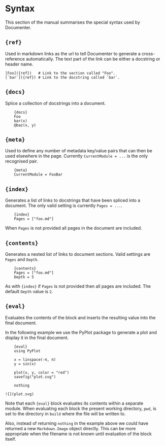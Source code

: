 # Syntax

This section of the manual summarises the special syntax used by Documenter.

## `{ref}`

Used in markdown links as the url to tell Documenter to generate a cross-reference
automatically. The text part of the link can be either a docstring or header name.

    [Foo]({ref})   # Link to the section called "Foo".
    [`bar`]({ref}) # Link to the docstring called `bar`.

## `{docs}`

Splice a collection of docstrings into a document.

```
    {docs}
    Foo
    bar(x)
    @baz(x, y)
```

## `{meta}`

Used to define any number of metadata key/value pairs that can then be used elsewhere in the
page. Currently `CurrentModule = ...` is the only recognised pair.

```
    {meta}
    CurrentModule = FooBar
```

## `{index}`

Generates a list of links to docstrings that have been spliced into a document. The only
valid setting is currently `Pages = ...`.

```
    {index}
    Pages = ["foo.md"]
```

When `Pages` is not provided all pages in the document are included.

## `{contents}`

Generates a nested list of links to document sections. Valid settings are `Pages` and `Depth`.

```
    {contents}
    Pages = ["foo.md"]
    Depth = 5
```

As with `{index}` if `Pages` is not provided then all pages are included. The default
`Depth` value is `2`.

## `{eval}`

Evaluates the contents of the block and inserts the resulting value into the final document.

In the following example we use the PyPlot package to generate a plot and display it in the
final document.

```
    {eval}
    using PyPlot

    x = linspace(-π, π)
    y = sin(x)

    plot(x, y, color = "red")
    savefig("plot.svg")

    nothing

![](plot.svg)
```

Note that each `{eval}` block evaluates its contents within a separate module. When
evaluating each block the present working directory, `pwd`, is set to the directory in
`build` where the file will be written to.

Also, instead of returning `nothing` in the example above we could have returned a new
`Markdown.Image` object directly. This can be more appropriate when the filename is not
known until evaluation of the block itself.
